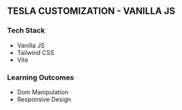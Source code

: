 ## TESLA CUSTOMIZATION - VANILLA JS

### Tech Stack

- Vanilla JS
- Tailwind CSS
- Vite

### Learning Outcomes

- Dom Manipulation
- Responsive Design
